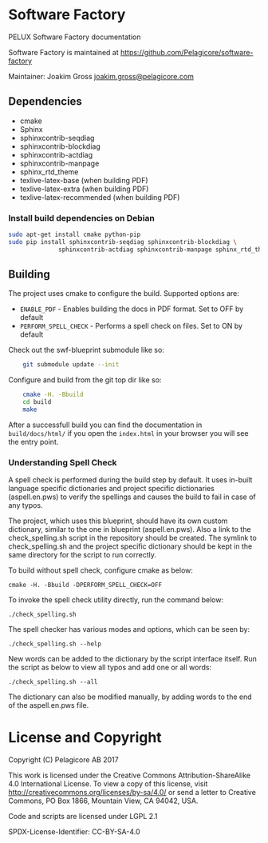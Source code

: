 
# Software Factory
PELUX Software Factory documentation

Software Factory is maintained at https://github.com/Pelagicore/software-factory

Maintainer: Joakim Gross <joakim.gross@pelagicore.com>


## Dependencies
* cmake
* Sphinx
* sphinxcontrib-seqdiag
* sphinxcontrib-blockdiag
* sphinxcontrib-actdiag
* sphinxcontrib-manpage
* sphinx\_rtd\_theme
* texlive-latex-base (when building PDF)
* texlive-latex-extra (when building PDF)
* texlive-latex-recommended (when building PDF)

###  Install build dependencies on Debian

``` bash
sudo apt-get install cmake python-pip
sudo pip install sphinxcontrib-seqdiag sphinxcontrib-blockdiag \
              sphinxcontrib-actdiag sphinxcontrib-manpage sphinx_rtd_theme
```


## Building
The project uses cmake to configure the build. Supported options are:

* `ENABLE_PDF` - Enables building the docs in PDF format. Set to OFF by default
* `PERFORM_SPELL_CHECK` - Performs a spell check on files. Set to ON by default

Check out the swf-blueprint submodule like so:
``` bash
    git submodule update --init
```

Configure and build from the git top dir like so:
``` bash
    cmake -H. -Bbuild
    cd build
    make
```

After a successfull build you can find the documentation in `build/docs/html/`
if you open the `index.html` in your browser you will see the entry point.

### Understanding Spell Check
A spell check is performed during the build step by default. It uses in-built
language specific dictionaries and project specific dictionaries (aspell.en.pws)
to verify the spellings and causes the build to fail in case of any typos.

The project, which uses this blueprint, should have its own custom dictionary,
similar to the one in blueprint (aspell.en.pws). Also a link to the
check_spelling.sh script in the repository should be created. The symlink to
check_spelling.sh and the project specific dictionary should be kept in the same
directory for the script to run correctly.

To build without spell check, configure cmake as below:

    cmake -H. -Bbuild -DPERFORM_SPELL_CHECK=OFF

To invoke the spell check utility directly, run the command below:

    ./check_spelling.sh

The spell checker has various modes and options, which can be seen by:

    ./check_spelling.sh --help

New words can be added to the dictionary by the script interface itself. Run
the script as below to view all typos and add one or all words:

    ./check_spelling.sh --all

The dictionary can also be modified manually, by adding words to the end of the
aspell.en.pws file.

# License and Copyright
Copyright (C) Pelagicore AB 2017

This work is licensed under the Creative Commons
Attribution-ShareAlike 4.0 International License. To view a copy of
this license, visit http://creativecommons.org/licenses/by-sa/4.0/ or
send a letter to Creative Commons, PO Box 1866, Mountain View, CA
94042, USA.

Code and scripts are licensed under LGPL 2.1

SPDX-License-Identifier: CC-BY-SA-4.0

